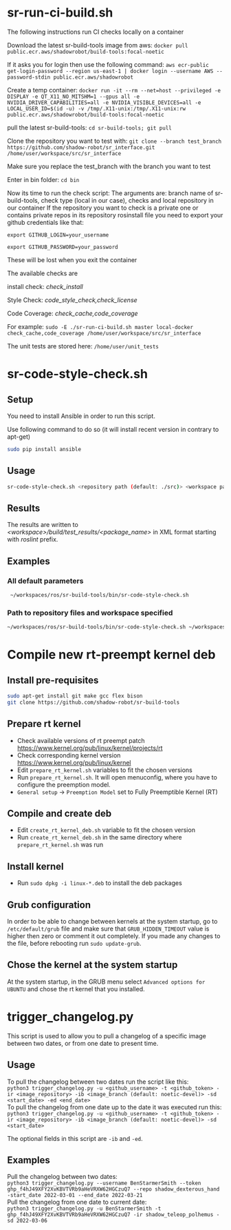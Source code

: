 # sr-run-ci-build.sh
The following instructions run CI checks locally on a container

Download the latest sr-build-tools image from aws: ```docker pull public.ecr.aws/shadowrobot/build-tools:focal-noetic```

If it asks you for login then use the following command: ```aws ecr-public get-login-password --region us-east-1 | docker login --username AWS --password-stdin public.ecr.aws/shadowrobot```

Create a temp container: ```docker run -it --rm --net=host --privileged -e DISPLAY -e QT_X11_NO_MITSHM=1 --gpus all -e NVIDIA_DRIVER_CAPABILITIES=all -e NVIDIA_VISIBLE_DEVICES=all -e LOCAL_USER_ID=$(id -u) -v /tmp/.X11-unix:/tmp/.X11-unix:rw public.ecr.aws/shadowrobot/build-tools:focal-noetic```
 
pull the latest sr-build-tools: ```cd sr-build-tools; git pull```

Clone the repository you want to test with: ```git clone --branch test_branch https://github.com/shadow-robot/sr_interface.git /home/user/workspace/src/sr_interface```

Make sure you replace the test_branch with the branch you want to test

Enter in bin folder: ```cd bin```

Now its time to run the check script: 
The arguments are: branch name of sr-build-tools, check type (local in our case), checks and local repository in our container
If the repository you want to check is a private one or contains private repos in its repository rosinstall file you need to export your github credentials like that:

```export GITHUB_LOGIN=your_username```

```export GITHUB_PASSWORD=your_password```

These will be lost when you exit the container

The available checks are

install check: *check_install*

Style Check: *code_style_check,check_license*

Code Coverage: *check_cache,code_coverage*

For example:
```sudo -E ./sr-run-ci-build.sh master local-docker check_cache,code_coverage /home/user/workspace/src/sr_interface```

The unit tests are stored here: ```/home/user/unit_tests```



# sr-code-style-check.sh

## Setup

You need to install Ansible in order to run this script.

Use following command to do so (it will install recent version in contrary to apt-get) 

```bash
sudo pip install ansible
```

## Usage

```bash
sr-code-style-check.sh <repository path (default: ./src)> <workspace path (default: .)> <code-style-check-type(default: code_style_check)>
```

## Results 

The results are written to *&lt;workspace&gt;/build/test_results/&lt;package_name&gt;* in XML format starting with *roslint* prefix.

## Examples

### All default parameters
```bash
 ~/workspaces/ros/sr-build-tools/bin/sr-code-style-check.sh
```

### Path to repository files and workspace specified
```bash
~/workspaces/ros/sr-build-tools/bin/sr-code-style-check.sh ~/workspaces/ros/shadow_ws/src/sr-visualization ~/workspaces/ros/shadow_ws
```

# Compile new rt-preempt kernel deb

## Install pre-requisites

```bash
sudo apt-get install git make gcc flex bison
git clone https://github.com/shadow-robot/sr-build-tools
```

## Prepare rt kernel

- Check available versions of rt preempt patch https://www.kernel.org/pub/linux/kernel/projects/rt
- Check corresponding kernel version https://www.kernel.org/pub/linux/kernel
- Edit `prepare_rt_kernel.sh` variables to fit the chosen versions
- Run `prepare_rt_kernel.sh`. It will open menuconfig, where you have to configure the preemption model.
- `General setup` -> `Preemption Model`  set to Fully Preemptible Kernel (RT)

## Compile and create deb

- Edit `create_rt_kernel_deb.sh` variable to fit the chosen version
- Run `create_rt_kernel_deb.sh` in the same directory where `prepare_rt_kernel.sh` was run

## Install kernel

- Run `sudo dpkg -i linux-*.deb` to install the deb packages

## Grub configuration

In order to be able to change between kernels at the system startup, go to `/etc/default/grub` file and make sure that `GRUB_HIDDEN_TIMEOUT` value is higher then zero or comment it out completely. If you made any changes to the file, before rebooting run `sudo update-grub`.

## Chose the kernel at the system startup
At the system startup, in the GRUB menu select `Advanced options for UBUNTU` and chose the rt kernel that you installed.

# trigger_changelog.py

This script is used to allow you to pull a changelog of a specific image between two dates, or from one date to present time.

## Usage
To pull the changelog between two dates run the script like this:</br>
```python3 trigger_changelog.py -u <github_username> -t <github_token> -ir <image_repository> -ib <image_branch (default: noetic-devel)> -sd <start_date> -ed <end_date>```</br>
To pull the changelog from one date up to the date it was executed run this:</br>
```python3 trigger_changelog.py -u <github_username> -t <github_token> -ir <image_repository> -ib <image_branch (default: noetic-devel)> -sd <start_date>```</br>

The optional fields in this script are ```-ib``` and ```-ed```.

## Examples
Pull the changelog between two dates:</br>
```python3 trigger_changelog.py --username BenStarmerSmith --token ghp_f4hJ49XFY2XvKBVTVRb9aHeVRXW62HGCzuQ7 --repo shadow_dexterous_hand -start_date 2022-03-01 --end_date 2022-03-21```</br>
Pull the changelog from one date to current date:</br>
```python3 trigger_changelog.py -u BenStarmerSmith -t ghp_f4hJ49XFY2XvKBVTVRb9aHeVRXW62HGCzuQ7 -ir shadow_teleop_polhemus -sd 2022-03-06```
